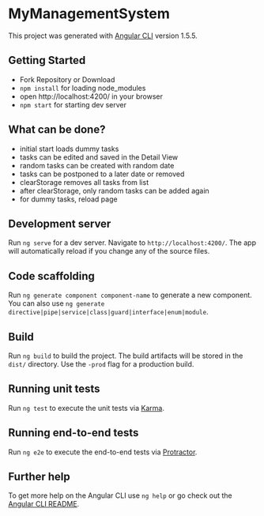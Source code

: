 # MyManagementSystem

This project was generated with [Angular CLI](https://github.com/angular/angular-cli) version 1.5.5.

## Getting Started

* Fork Repository or Download
* `npm install` for loading node_modules
* open http://localhost:4200/ in your browser
* `npm start` for starting dev server

## What can be done?

* initial start loads dummy tasks
* tasks can be edited and saved in the Detail View
* random tasks can be created with random date
* tasks can be postponed to a later date or removed
* clearStorage removes all tasks from list
* after clearStorage, only random tasks can be added again
* for dummy tasks, reload page

## Development server

Run `ng serve` for a dev server. Navigate to `http://localhost:4200/`. The app will automatically reload if you change any of the source files.

## Code scaffolding

Run `ng generate component component-name` to generate a new component. You can also use `ng generate directive|pipe|service|class|guard|interface|enum|module`.

## Build

Run `ng build` to build the project. The build artifacts will be stored in the `dist/` directory. Use the `-prod` flag for a production build.

## Running unit tests

Run `ng test` to execute the unit tests via [Karma](https://karma-runner.github.io).

## Running end-to-end tests

Run `ng e2e` to execute the end-to-end tests via [Protractor](http://www.protractortest.org/).

## Further help

To get more help on the Angular CLI use `ng help` or go check out the [Angular CLI README](https://github.com/angular/angular-cli/blob/master/README.md).
